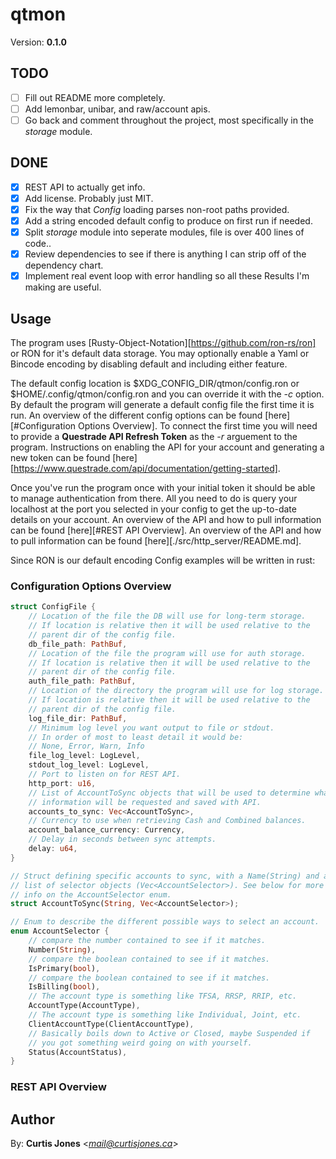 # qtmon
Version: **0.1.0**

## TODO

* [ ] Fill out README more completely.
* [ ] Add lemonbar, unibar, and raw/account apis.
* [ ] Go back and comment throughout the project, most specifically in the *storage* module.

## DONE
* [x] REST API to actually get info.
* [x] Add license. Probably just MIT.
* [x] Fix the way that *Config* loading parses non-root paths provided.
* [x] Add a string encoded default config to produce on first run if needed.
* [x] Split *storage* module into seperate modules, file is over 400 lines of code..
* [x] Review dependencies to see if there is anything I can strip off of the dependency chart.
* [x] Implement real event loop with error handling so all these Results I'm making are useful.

## Usage

The program uses [Rusty-Object-Notation][https://github.com/ron-rs/ron] or RON for it's default data storage.
You may optionally enable a Yaml or Bincode encoding by disabling default and
including either feature.

The default config location is $XDG_CONFIG_DIR/qtmon/config.ron or 
$HOME/.config/qtmon/config.ron and you can override it with the *-c* option.
By default the program will generate a default config file the first time it is run.
An overview of the different config options can be found [here][#Configuration Options Overview].
To connect the first time you will need to provide a **Questrade API Refresh Token**
as the *-r* arguement to the program.
Instructions on enabling the API for your account and generating a new token can 
be found [here][https://www.questrade.com/api/documentation/getting-started].


Once you've run the program once with your initial token it should be able to
manage authentication from there. All you need to do is query your localhost at the 
port you selected in your config to get the up-to-date details on your account.
An overview of the API and how to pull information can be found [here][#REST API Overview].
An overview of the API and how to pull information can be found [here][./src/http_server/README.md].



Since RON is our default encoding Config examples will be written in rust:

### Configuration Options Overview

```rust
struct ConfigFile {
    // Location of the file the DB will use for long-term storage.
    // If location is relative then it will be used relative to the 
    // parent dir of the config file.
    db_file_path: PathBuf,
    // Location of the file the program will use for auth storage.
    // If location is relative then it will be used relative to the 
    // parent dir of the config file.
    auth_file_path: PathBuf,
    // Location of the directory the program will use for log storage.
    // If location is relative then it will be used relative to the 
    // parent dir of the config file.
    log_file_dir: PathBuf,
    // Minimum log level you want output to file or stdout.
    // In order of most to least detail it would be:
    // None, Error, Warn, Info
    file_log_level: LogLevel,
    stdout_log_level: LogLevel,
    // Port to listen on for REST API.
    http_port: u16,
    // List of AccountToSync objects that will be used to determine what
    // information will be requested and saved with API.
    accounts_to_sync: Vec<AccountToSync>,
    // Currency to use when retrieving Cash and Combined balances.
    account_balance_currency: Currency,
    // Delay in seconds between sync attempts.
    delay: u64,
}

// Struct defining specific accounts to sync, with a Name(String) and a
// list of selector objects (Vec<AccountSelector>). See below for more
// info on the AccountSelector enum.
struct AccountToSync(String, Vec<AccountSelector>);

// Enum to describe the different possible ways to select an account.
enum AccountSelector {
    // compare the number contained to see if it matches.
    Number(String),
    // compare the boolean contained to see if it matches.
    IsPrimary(bool),
    // compare the boolean contained to see if it matches.
    IsBilling(bool),
    // The account type is something like TFSA, RRSP, RRIP, etc.
    AccountType(AccountType),
    // The account type is something like Individual, Joint, etc.
    ClientAccountType(ClientAccountType),
    // Basically boils down to Active or Closed, maybe Suspended if
    // you got something weird going on with yourself.
    Status(AccountStatus),
}
```
### REST API Overview


## Author

By: **Curtis Jones** <*mail@curtisjones.ca*>
